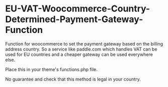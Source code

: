 # EU-VAT-Woocommerce-Country-Determined-Payment-Gateway-Function
Function for woocommerce to set the payment gateway based on the billing address country.
So a service like paddle.com which handles VAT can be used for EU countries and a cheaper 
gateway can be used everywhere else.

Place this in your theme's functions.php file.

No guarantee and check that this method is legal in your country.
